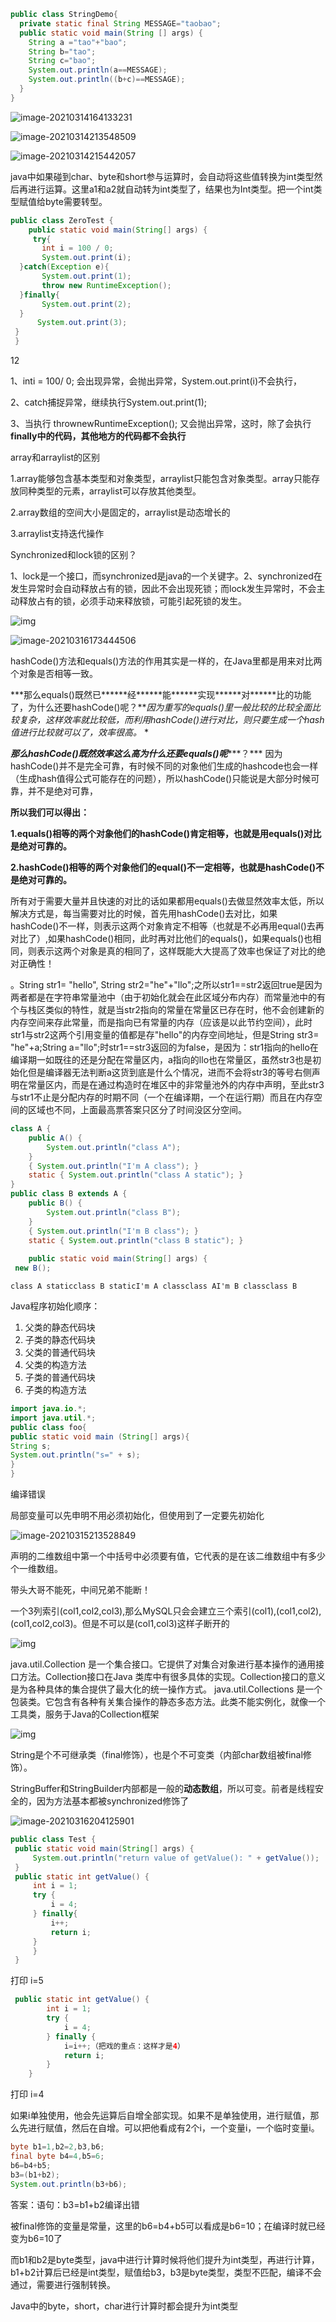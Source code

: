 ```java
public class StringDemo{
  private static final String MESSAGE="taobao";
  public static void main(String [] args) {
    String a ="tao"+"bao";
    String b="tao";
    String c="bao";
    System.out.println(a==MESSAGE);
    System.out.println((b+c)==MESSAGE);
  }
}  
```

![image-20210314164133231](javase.assets/image-20210314164133231.png)

![image-20210314213548509](javase.assets/image-20210314213548509.png)

![image-20210314215442057](javase.assets/image-20210314215442057.png)

java中如果碰到char、byte和short参与运算时，会自动将这些值转换为int类型然后再进行运算。这里a1和a2就自动转为int类型了，结果也为Int类型。把一个int类型赋值给byte需要转型。





```java
public class ZeroTest {
    public static void main(String[] args) {
     try{
       int i = 100 / 0;
       System.out.print(i);
  }catch(Exception e){
       System.out.print(1);
       throw new RuntimeException();
  }finally{
       System.out.print(2);
  }
      System.out.print(3);
 }
 }
```

12

1、inti = 100/ 0; 会出现异常，会抛出异常，System.out.print(i)不会执行，

2、catch捕捉异常，继续执行System.out.print(1);

3、当执行 thrownewRuntimeException();  又会抛出异常，这时，除了会执行**finally中的代码，其他地方的代码都不会执行**



array和arraylist的区别

1.array能够包含基本类型和对象类型，arraylist只能包含对象类型。array只能存放同种类型的元素，arraylist可以存放其他类型。

2.array数组的空间大小是固定的，arraylist是动态增长的

3.arraylist支持迭代操作



Synchronized和lock锁的区别？

1、lock是一个接口，而synchronized是java的一个关键字。2、synchronized在发生异常时会自动释放占有的锁，因此不会出现死锁；而lock发生异常时，不会主动释放占有的锁，必须手动来释放锁，可能引起死锁的发生。





![img](javase.assets/6316247_1468761643205_9F7B85AB04292CF73778D98998A20ED1.png)

![image-20210316173444506](javase.assets/image-20210316173444506.png)





hashCode()方法和equals()方法的作用其实是一样的，在Java里都是用来对比两个对象是否相等一致。

***那么equals()既然已\******经\******能\******实现\******对\******比的功能了，为什么还要hashCode()呢？\***因为重写的equals()里一般比较的比较全面比较复杂，这样效率就比较低，而利用hashCode()进行对比，则只要生成一个hash值进行比较就可以了，效率很高。*
*

***那么hashCode()既然效率这么高为什么还要equals()呢******？*** 因为hashCode()并不是完全可靠，有时候不同的对象他们生成的hashcode也会一样（生成hash值得公式可能存在的问题），所以hashCode()只能说是大部分时候可靠，并不是绝对可靠，

**所以我们可以得出：**

**1.equals()相等的两个对象他们的hashCode()肯定相等，也就是用equals()对比是绝对可靠的。**

**2.hashCode()相等的两个对象他们的equal()不一定相等，也就是hashCode()不是绝对可靠的。**

所有对于需要大量并且快速的对比的话如果都用equals()去做显然效率太低，所以解决方式是，每当需要对比的时候，首先用hashCode()去对比，如果hashCode()不一样，则表示这两个对象肯定不相等（也就是不必再用equal()去再对比了）,如果hashCode()相同，此时再对比他们的equals()，如果equals()也相同，则表示这两个对象是真的相同了，这样既能大大提高了效率也保证了对比的绝对正确性！





。String str1= "hello", String str2="he"+"llo";之所以str1==str2返回true是因为两者都是在字符串常量池中（由于初始化就会在此区域分布内存）而常量池中的有个与栈区类似的特性，就是当str2指向的常量在常量区已存在时，他不会创建新的内存空间来存此常量，而是指向已有常量的内存（应该是以此节约空间），此时str1与str2这两个引用变量的值都是存"hello"的内存空间地址，但是String str3= "he"+a;String a="llo";时str1==str3返回的为false，是因为：str1指向的hello在编译期一如既往的还是分配在常量区内，a指向的llo也在常量区，虽然str3也是初始化但是编译器无法判断a这货到底是什么个情况，进而不会将str3的等号右侧声明在常量区内，而是在通过构造时在堆区中的非常量池外的内存中声明，至此str3与str1不止是分配内存的时期不同（一个在编译期，一个在运行期）而且在内存空间的区域也不同，上面最高票答案只区分了时间没区分空间。



```java
class A {
    public A() {
        System.out.println("class A");
    }
    { System.out.println("I'm A class"); } 
    static { System.out.println("class A static"); }
}
public class B extends A {
    public B() {
        System.out.println("class B");
    }
    { System.out.println("I'm B class"); }
    static { System.out.println("class B static"); }
    
    public static void main(String[] args) { 
 new B(); 
```

```
class A staticclass B staticI'm A classclass AI'm B classclass B
```

Java程序初始化顺序：

1. 父类的静态代码块
2. 子类的静态代码块
3. 父类的普通代码块
4. 父类的构造方法
5. 子类的普通代码块
6. 子类的构造方法





```java
import java.io.*;
import java.util.*;
public class foo{
public static void main (String[] args){
String s;
System.out.println("s=" + s);
}
}
```

编译错误

局部变量可以先申明不用必须初始化，但使用到了一定要先初始化

![image-20210315213528849](javase.assets/image-20210315213528849.png)

声明的二维数组中第一个中括号中必须要有值，它代表的是在该二维数组中有多少个一维数组。



带头大哥不能死，中间兄弟不能断！

一个3列索引(col1,col2,col3),那么MySQL只会会建立三个索引(col1),(col1,col2),(col1,col2,col3)。但是不可以是(col1,col3)这样子断开的



![img](javase.assets/6316247_1470837006971_03AB45D80E4702718F98ED1430BEAF75.png)



java.util.Collection 是一个集合接口。它提供了对集合对象进行基本操作的通用接口方法。Collection接口在Java 类库中有很多具体的实现。Collection接口的意义是为各种具体的集合提供了最大化的统一操作方式。    java.util.Collections 是一个包装类。它包含有各种有关集合操作的静态多态方法。此类不能实例化，就像一个工具类，服务于Java的Collection框架





![img](javase.assets/6316247_1471272120187_BFDB62242C2B290778BC75D881FF07FD.png)





String是个不可继承类（final修饰），也是个不可变类（内部char数组被final修饰）。

StringBuffer和StringBuilder内部都是一般的**动态数组**，所以可变。前者是线程安全的，因为方法基本都被synchronized修饰了





![image-20210316204125901](javase.assets/image-20210316204125901.png)







```java
public class Test {
 public static void main(String[] args) {
     System.out.println("return value of getValue(): " + getValue());
 }
 public static int getValue() {
     int i = 1;
     try {
         i = 4;
     } finally{
         i++;
         return i;
     }
     }
 }
```

打印 i=5

```java
 public static int getValue() {
        int i = 1;
        try {
            i = 4;
        } finally {
            i=i++;（把戏的重点：这样才是4）
            return i;
        }
    }
```

打印 i=4



如果i单独使用，他会先运算后自增全部实现。如果不是单独使用，进行赋值，那么先进行赋值，然后在自增。可以把他看成有2个i，一个变量i，一个临时变量i。



```java
byte b1=1,b2=2,b3,b6;  
final byte b4=4,b5=6;  
b6=b4+b5;  
b3=(b1+b2);  
System.out.println(b3+b6);
```

答案：语句：b3=b1+b2编译出错

被final修饰的变量是常量，这里的b6=b4+b5可以看成是b6=10；在编译时就已经变为b6=10了

而b1和b2是byte类型，java中进行计算时候将他们提升为int类型，再进行计算，b1+b2计算后已经是int类型，赋值给b3，b3是byte类型，类型不匹配，编译不会通过，需要进行强制转换。

Java中的byte，short，char进行计算时都会提升为int类型